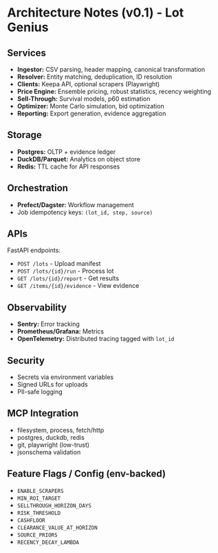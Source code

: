 # Architecture Notes (v0.1) - Lot Genius

## Services

- **Ingestor:** CSV parsing, header mapping, canonical transformation
- **Resolver:** Entity matching, deduplication, ID resolution
- **Clients:** Keepa API, optional scrapers (Playwright)
- **Price Engine:** Ensemble pricing, robust statistics, recency weighting
- **Sell-Through:** Survival models, p60 estimation
- **Optimizer:** Monte Carlo simulation, bid optimization
- **Reporting:** Export generation, evidence aggregation

## Storage

- **Postgres:** OLTP + evidence ledger
- **DuckDB/Parquet:** Analytics on object store
- **Redis:** TTL cache for API responses

## Orchestration

- **Prefect/Dagster:** Workflow management
- Job idempotency keys: `(lot_id, step, source)`

## APIs

FastAPI endpoints:

- `POST /lots` - Upload manifest
- `POST /lots/{id}/run` - Process lot
- `GET /lots/{id}/report` - Get results
- `GET /items/{id}/evidence` - View evidence

## Observability

- **Sentry:** Error tracking
- **Prometheus/Grafana:** Metrics
- **OpenTelemetry:** Distributed tracing tagged with `lot_id`

## Security

- Secrets via environment variables
- Signed URLs for uploads
- PII-safe logging

## MCP Integration

- filesystem, process, fetch/http
- postgres, duckdb, redis
- git, playwright (low-trust)
- jsonschema validation

## Feature Flags / Config (env-backed)

- `ENABLE_SCRAPERS`
- `MIN_ROI_TARGET`
- `SELLTHROUGH_HORIZON_DAYS`
- `RISK_THRESHOLD`
- `CASHFLOOR`
- `CLEARANCE_VALUE_AT_HORIZON`
- `SOURCE_PRIORS`
- `RECENCY_DECAY_LAMBDA`
